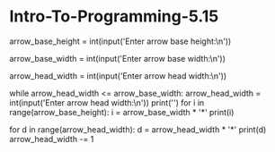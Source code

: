 # Intro-To-Programming-5.15
arrow_base_height = int(input('Enter arrow base height:\n'))

arrow_base_width = int(input('Enter arrow base width:\n'))

arrow_head_width = int(input('Enter arrow head width:\n'))

while arrow_head_width <= arrow_base_width:
    arrow_head_width = int(input('Enter arrow head width:\n'))
print('')
for i in range(arrow_base_height):
    i = arrow_base_width * '*'
    print(i)

for d in range(arrow_head_width):
     d = arrow_head_width * '*'
     print(d)
     arrow_head_width -= 1

